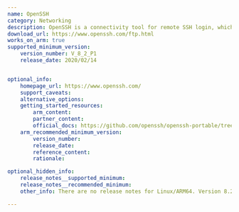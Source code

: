 ```yaml
---
name: OpenSSH
category: Networking
description: OpenSSH is a connectivity tool for remote SSH login, which encrypts all traffic to eliminate connection hijacking, eavesdropping, and other attacks.
download_url: https://www.openssh.com/ftp.html
works_on_arm: true
supported_minimum_version:
    version_number: V_8_2_P1
    release_date: 2020/02/14


optional_info:
    homepage_url: https://www.openssh.com/
    support_caveats:
    alternative_options:
    getting_started_resources:
        arm_content:
        partner_content:
        official_docs: https://github.com/openssh/openssh-portable/tree/master?tab=readme-ov-file#building-from-git
    arm_recommended_minimum_version:
        version_number:
        release_date:
        reference_content:
        rationale:

optional_hidden_info:
    release_notes__supported_minimum:
    release_notes__recommended_minimum:
    other_info: There are no release notes for Linux/ARM64. Version 8.2 P1 got built and successfully tested from source on Neoverse N1. Prior versions fail to build and test on both AMD64 and ARM64.

---
```

